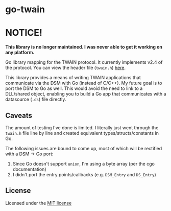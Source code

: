 # go-twain

# NOTICE!

**This library is no longer maintained. I was never able to get it working on any platform.**

Go library mapping for the TWAIN protocol. It currently implements v2.4 of the protocol. You can view the header file (`twain.h`) [here](https://github.com/twain/twain-specification/blob/master/versions/2.4/twain.h).

This library provides a means of writing TWAIN applications that communicate via the DSM with Go (instead of C/C++).
My future goal is to port the DSM to Go as well. 
This would avoid the need to link to a DLL/shared object, enabling you to build a Go app that communicates with a datasource (`.ds`) file directly.

## Caveats

The amount of testing I've done is limited. I literally just went through the `twain.h` file line by line and created equivalent types/structs/constants in Go.

The following issues are bound to come up, most of which will be rectified with a DSM -> Go port:

1. Since Go doesn't support `union`, I'm using a byte array (per the cgo documentation)
2. I didn't port the entry points/callbacks (e.g. `DSM_Entry` and `DS_Entry`) 

## License

Licensed under the [MIT license](https://opensource.org/licenses/MIT)
